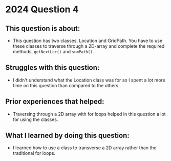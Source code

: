 # 2024 Question 4

## This question is about:
- This question has two classes, Location and GridPath. You have to use these classes to traverse through a 2D-array and complete the required methods, `getNextLoc()` and `sumPath()`.       

## Struggles with this question:
- I didn't understand what the Location class was for so I spent a lot more time on this question than compared to the others.

## Prior experiences that helped:
- Traversing through a 2D array with for loops helped in this question a lot for using the classes.

## What I learned by doing this question:
- I learned how to use a class to transverse a 2D array rather than the traditional for loops.